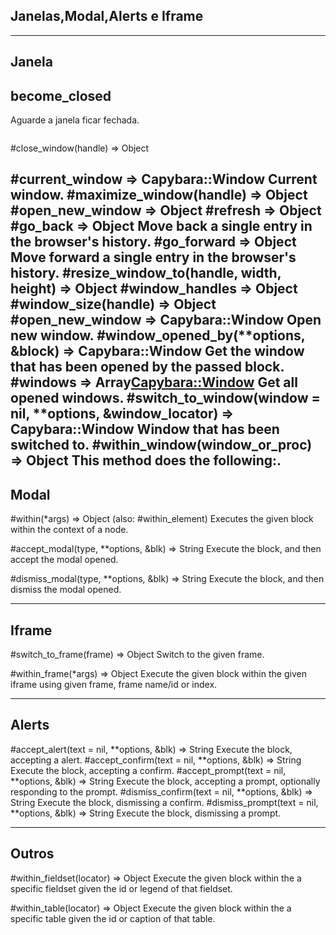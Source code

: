 
## Janelas,Modal,Alerts e Iframe
------------------------------------------------------------------------------

## Janela

## become_closed

Aguarde a janela ficar fechada.

```ruby
```
#close_window(handle) ⇒ Object

#current_window ⇒ Capybara::Window
Current window.
#maximize_window(handle) ⇒ Object
#open_new_window ⇒ Object
#refresh ⇒ Object
#go_back ⇒ Object
Move back a single entry in the browser's history.
#go_forward ⇒ Object
Move forward a single entry in the browser's history.
#resize_window_to(handle, width, height) ⇒ Object
#window_handles ⇒ Object
#window_size(handle) ⇒ Object
#open_new_window ⇒ Capybara::Window
Open new window.
#window_opened_by(**options, &block) ⇒ Capybara::Window
Get the window that has been opened by the passed block.
#windows ⇒ Array<Capybara::Window>
Get all opened windows.
#switch_to_window(window = nil, **options, &window_locator) ⇒ Capybara::Window
Window that has been switched to.
#within_window(window_or_proc) ⇒ Object
This method does the following:.
------------------------------------------------------------------------------

## Modal

#within(*args) ⇒ Object (also: #within_element)
Executes the given block within the context of a node.

#accept_modal(type, **options, &blk) ⇒ String
Execute the block, and then accept the modal opened.

#dismiss_modal(type, **options, &blk) ⇒ String
Execute the block, and then dismiss the modal opened.

------------------------------------------------------------------------------
## Iframe

#switch_to_frame(frame) ⇒ Object
Switch to the given frame.

#within_frame(*args) ⇒ Object
Execute the given block within the given iframe using given frame, frame name/id or index.

------------------------------------------------------------------------------
## Alerts

#accept_alert(text = nil, **options, &blk) ⇒ String
Execute the block, accepting a alert.
#accept_confirm(text = nil, **options, &blk) ⇒ String
Execute the block, accepting a confirm.
#accept_prompt(text = nil, **options, &blk) ⇒ String
Execute the block, accepting a prompt, optionally responding to the prompt.
#dismiss_confirm(text = nil, **options, &blk) ⇒ String
Execute the block, dismissing a confirm.
#dismiss_prompt(text = nil, **options, &blk) ⇒ String
Execute the block, dismissing a prompt.

------------------------------------------------------------------------------

## Outros

#within_fieldset(locator) ⇒ Object
Execute the given block within the a specific fieldset given the id or legend of that fieldset.

#within_table(locator) ⇒ Object
Execute the given block within the a specific table given the id or caption of that table.